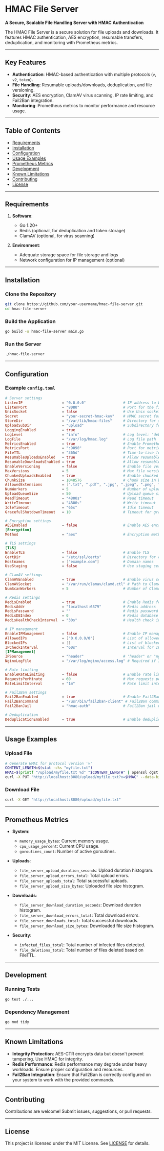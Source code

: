 
# HMAC File Server

**A Secure, Scalable File Handling Server with HMAC Authentication**

The HMAC File Server is a secure solution for file uploads and downloads. It features HMAC authentication, AES encryption, resumable transfers, deduplication, and monitoring with Prometheus metrics.

---

## Key Features

- **Authentication**: HMAC-based authentication with multiple protocols (`v`, `v2`, `token`).
- **File Handling**: Resumable uploads/downloads, deduplication, and file versioning.
- **Security**: AES encryption, ClamAV virus scanning, IP rate limiting, and Fail2Ban integration.
- **Monitoring**: Prometheus metrics to monitor performance and resource usage.

---

## Table of Contents

- [Requirements](#requirements)
- [Installation](#installation)
- [Configuration](#configuration)
- [Usage Examples](#usage-examples)
- [Prometheus Metrics](#prometheus-metrics)
- [Development](#development)
- [Known Limitations](#known-limitations)
- [Contributing](#contributing)
- [License](#license)

---

## Requirements

1. **Software**:
   - Go 1.20+
   - Redis (optional, for deduplication and token storage)
   - ClamAV (optional, for virus scanning)

2. **Environment**:
   - Adequate storage space for file storage and logs
   - Network configuration for IP management (optional)

---

## Installation

### Clone the Repository

```bash
git clone https://github.com/your-username/hmac-file-server.git
cd hmac-file-server
```

### Build the Application

```bash
go build -o hmac-file-server main.go
```

### Run the Server

```bash
./hmac-file-server
```

---

## Configuration

### Example `config.toml`

```toml
# Server settings
ListenIP                  = "0.0.0.0"                 # IP address to bind the server to
ListenPort                = "8080"                    # Port for the file server
UnixSocket                = false                     # Use Unix sockets if true
Secret                    = "your-secret-hmac-key"    # HMAC secret for authentication
StoreDir                  = "/var/lib/hmac-files"     # Directory for storing files
UploadSubDir              = "upload"                  # Subdirectory for uploads
LoggingEnabled            = true
LogLevel                  = "info"                    # Log level: "debug", "info", "warn", "error"
LogFile                   = "/var/log/hmac.log"       # Log file path
MetricsEnabled            = true                      # Enable Prometheus metrics
MetricsPort               = ":9090"                   # Port for metrics server
FileTTL                   = "365d"                    # Time-to-live for files (e.g., "30d", "24h")
ResumableUploadsEnabled   = true                      # Allow resumable uploads
ResumableDownloadsEnabled = true                      # Allow resumable downloads
EnableVersioning          = false                     # Enable file versioning
MaxVersions               = 5                         # Max file versions to keep
ChunkedUploadsEnabled     = true                      # Enable chunked uploads
ChunkSize                 = 1048576                   # Chunk size in bytes (e.g., 1MB)
AllowedExtensions         = [".txt", ".pdf", ".jpg", ".jpeg", ".png", ".gif", ".mp3", ".mp4", ".avi", ".mkv", ".wav"]
NumWorkers                = 5                         # Number of upload workers
UploadQueueSize           = 50                        # Upload queue size
ReadTimeout               = "4800s"                   # Read timeout
WriteTimeout              = "4800s"                   # Write timeout
IdleTimeout               = "65s"                     # Idle timeout
GracefulShutdownTimeout   = 10                        # Timeout for graceful shutdown in seconds

# Encryption settings
AESEnabled                = false                     # Enable AES encryption
[Encryption]
Method                    = "aes"                     # Encryption method: "hmac" or "aes"

# TLS settings
[TLS]
EnableTLS                 = false                     # Enable TLS
CertDir                   = "/etc/ssl/certs"          # Directory for certificates
Hostnames                 = ["example.com"]           # Domain names
UseStaging                = false                     # Use staging certificates

# ClamAV settings
ClamAVEnabled             = true                      # Enable virus scanning
ClamAVSocket              = "/var/run/clamav/clamd.ctl" # Path to ClamAV socket
NumScanWorkers            = 5                         # Number of ClamAV scan workers

# Redis settings
RedisEnabled              = true                      # Enable Redis for caching
RedisAddr                 = "localhost:6379"          # Redis address
RedisPassword             = ""                        # Redis password
RedisDBIndex              = 0                         # Redis database index
RedisHealthCheckInterval  = "30s"                     # Health check interval

# IP management
EnableIPManagement        = false                     # Enable IP management
AllowedIPs                = ["0.0.0.0/0"]             # List of allowed IPs
BlockedIPs                = []                        # List of blocked IPs
IPCheckInterval           = "60s"                     # Interval for IP checks
[IPManagement]
IPSource                  = "header"                  # "header" or "nginx-log"
NginxLogFile              = "/var/log/nginx/access.log" # Required if IPSource is "nginx-log"

# Rate limiting
EnableRateLimiting        = false                     # Enable rate limiting
RequestsPerMinute         = 60                        # Max requests per minute
RateLimitInterval         = "1m"                      # Rate limit interval

# Fail2Ban settings
Fail2BanEnabled           = true                      # Enable Fail2Ban
Fail2BanCommand           = "/usr/bin/fail2ban-client" # Fail2Ban command
Fail2BanJail              = "hmac-auth"               # Fail2Ban jail name

# Deduplication
DeduplicationEnabled      = true                      # Enable deduplication
```

---

## Usage Examples

### Upload File

```bash
# Generate HMAC for protocol version 'v'
CONTENT_LENGTH=$(stat -c%s "myfile.txt")
HMAC=$(printf "/upload/myfile.txt %d" "$CONTENT_LENGTH" | openssl dgst -sha256 -hmac "your-secret-hmac-key" | awk '{print $2}')
curl -X PUT "http://localhost:8080/upload/myfile.txt?v=$HMAC" --data-binary @myfile.txt
```

### Download File

```bash
curl -X GET "http://localhost:8080/upload/myfile.txt"
```

---

## Prometheus Metrics

- **System**:
  - `memory_usage_bytes`: Current memory usage.
  - `cpu_usage_percent`: Current CPU usage.
  - `goroutines_count`: Number of active goroutines.

- **Uploads**:
  - `file_server_upload_duration_seconds`: Upload duration histogram.
  - `file_server_upload_errors_total`: Total upload errors.
  - `file_server_uploads_total`: Total successful uploads.
  - `file_server_upload_size_bytes`: Uploaded file size histogram.

- **Downloads**:
  - `file_server_download_duration_seconds`: Download duration histogram.
  - `file_server_download_errors_total`: Total download errors.
  - `file_server_downloads_total`: Total successful downloads.
  - `file_server_download_size_bytes`: Downloaded file size histogram.

- **Security**:
  - `infected_files_total`: Total number of infected files detected.
  - `file_deletions_total`: Total number of files deleted based on FileTTL.

---

## Development

### Running Tests

```bash
go test ./...
```

### Dependency Management

```bash
go mod tidy
```

---

## Known Limitations

- **Integrity Protection**: AES-CTR encrypts data but doesn't prevent tampering. Use HMAC for integrity.
- **Redis Performance**: Redis performance may degrade under heavy workloads. Ensure proper configuration and resources.
- **Fail2Ban Integration**: Ensure that Fail2Ban is correctly configured on your system to work with the provided commands.

---

## Contributing

Contributions are welcome! Submit issues, suggestions, or pull requests.

---

## License

This project is licensed under the MIT License. See [LICENSE](LICENSE) for details.

